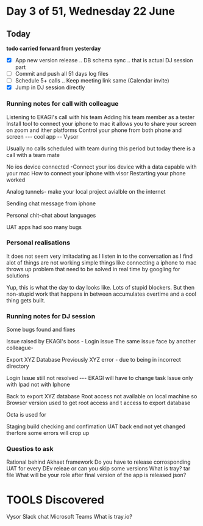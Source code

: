 # Day 3 of 51, Wednesday 22 June

## Today

**todo carried forward from yesterday**
- [x] App new version release .. DB schema sync .. that is actual DJ session part
- [ ] Commit and push all 51 days log files
- [ ] Schedule 5+ calls .. Keep meeting link same (Calendar invite)
- [x] Jump in DJ session directly

### Running notes for call with colleague
Listening to EKAGI's call with his team
Adding his team member as a tester
Install tool to connect your iphone to mac it allows you to share your screen on zoom and ither platforms
Control your phone from both phone and screen --- cool app -- Vysor

Usually no calls scheduled with team during this  period but today there is a call with a team mate

No ios device connected -Connect your ios device with a data capable with your mac
How to connect your iphone with visor
Restarting your phone worked 

Analog tunnels- make your local project avialble on the internet

Sending chat message from iphone 

Personal chit-chat about languages

UAT apps had soo many bugs


### Personal realisations
It does not seem very imitadating as I listen in to the conversation as I find alot of things are not working simple things like connecting a iphone to mac throws up problem that need to be solved in real time by googling for solutions

Yup, this is what the day to day looks like. Lots of stupid blockers. But then non-stupid work that happens in between accumulates overtime and a cool thing gets built.

### Running notes for DJ session
Some bugs found and fixes
 

Issue raised by EKAGI's boss - Login issue
The same issue face by another colleague-

Export XYZ Database
Previously XYZ error - due to being in incorrect directory

Login Issue still not resolved --- EKAGI will have to change task
Issue only with Ipad not with Iphone

Back to export XYZ database
Root access not available on local machine so Browser version used to get root access and t access to export database

Octa is used for 

Staging build checking and confimation
UAT back end not yet changed therfore some errors will crop up

### Questios to ask

Rational behind Akhaet framework
Do you have to release corrosponding UAT for every DEv releae or can you skip some versions
What is tray?
tar file
What will be your role after final version of the app is released
json?

# TOOLS Discovered

Vysor
Slack chat
Microsoft Teams
What is tray.io?